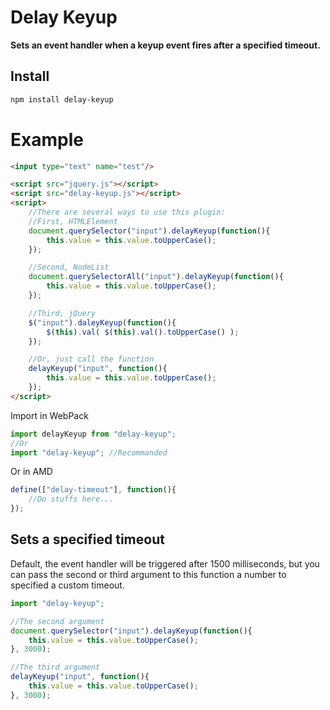 # Delay Keyup

**Sets an event handler when a keyup event fires after a specified timeout.**

## Install

```sh
npm install delay-keyup
```

# Example

```html
<input type="text" name="test"/>

<script src="jquery.js"></script>
<script src="delay-keyup.js"></script>
<script>
    //There are several ways to use this plugin:
    //First, HTMLElement
    document.querySelector("input").delayKeyup(function(){
        this.value = this.value.toUpperCase();
    });

    //Second, NodeList
    document.querySelectorAll("input").delayKeyup(function(){
        this.value = this.value.toUpperCase();
    });

    //Third, jQuery
    $("input").daleyKeyup(function(){
        $(this).val( $(this).val().toUpperCase() );
    });

    //Or, just call the function
    delayKeyup("input", function(){
        this.value = this.value.toUpperCase();
    });
</script>
```

Import in WebPack

```javascript
import delayKeyup from "delay-keyup";
//Or
import "delay-keyup"; //Recommanded
```

Or in AMD

```javascript
define(["delay-timeout"], function(){
    //Do stuffs here...
});
```

## Sets a specified timeout

Default, the event handler will be triggered after 1500 milliseconds, but you 
can pass the second or third argument to this function a number to specified
a custom timeout.

```javascript
import "delay-keyup";

//The second argument
document.querySelector("input").delayKeyup(function(){
    this.value = this.value.toUpperCase();
}, 3000);

//The third argument
delayKeyup("input", function(){
    this.value = this.value.toUpperCase();
}, 3000);
```
